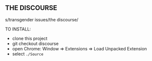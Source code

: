 THE DISCOURSE
-----------------------------------------


s/transgender issues/the discourse/


TO INSTALL:

- clone this project
- git checkout discourse
- open Chrome: Window => Extensions => Load Unpacked Extension
- select `./Source`

